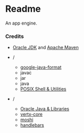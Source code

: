 # Readme
An app engine.

### Credits

- [Oracle JDK](https://www.oracle.com/java/technologies/downloads) and [Apache Maven](https://github.com/apache/maven)

- /
  - [google-java-format](https://github.com/google/google-java-format)
  - javac
  - jar
  - java
  - [POSIX Shell & Utilities](https://pubs.opengroup.org/onlinepubs/9799919799)

- /
  - [Oracle Java & Libraries](https://docs.oracle.com/en/java/javase)
  - [vertx-core](https://github.com/eclipse-vertx/vert.x)
  - [moshi](https://github.com/square/moshi)
  - [handlebars](https://github.com/jknack/handlebars.java)

